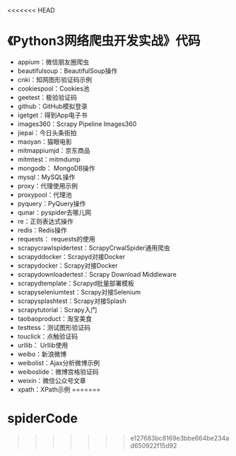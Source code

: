 <<<<<<< HEAD
# 《Python3网络爬虫开发实战》代码

* appium：微信朋友圈爬虫
* beautifulsoup：BeautifulSoup操作
* cnki：知网图形验证码示例
* cookiespool：Cookies池
* geetest：极验验证码
* github：GitHub模拟登录
* igetget：得到App电子书
* images360：Scrapy Pipeline Images360
* jiepai：今日头条街拍
* maoyan：猫眼电影
* mitmappiumjd：京东商品
* mitmtest：mitmdump
* mongodb： MongoDB操作
* mysql：MySQL操作
* proxy：代理使用示例
* proxypool：代理池
* pyquery：PyQuery操作
* qunar：pyspider去哪儿网
* re：正则表达式操作
* redis：Redis操作
* requests： requests的使用
* scrapycrawlspidertest：ScrapyCrwalSpider通用爬虫
* scrapyddocker：Scrapyd对接Docker
* scrapydocker：Scrapy对接Docker
* scrapydownloadertest：Scrapy Download Middleware
* scrapydtemplate：Scrapyd批量部署模板
* scrapyseleniumtest：Scrapy对接Selenium
* scrapysplashtest：Scrapy对接Splash
* scrapytutorial：Scrapy入门
* taobaoproduct：淘宝美食
* testtess：测试图形验证码
* touclick：点触验证码
* urllib： Urllib使用
* weibo：新浪微博
* weibolist：Ajax分析微博示例
* weiboslide：微博宫格验证码
* weixin：微信公众号文章
* xpath：XPath示例
=======
# spiderCode
>>>>>>> e127683bc8169e3bbe664be234ad650922f15d92
